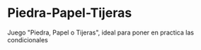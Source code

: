 # Piedra-Papel-Tijeras
Juego "Piedra, Papel o Tijeras", ideal para poner en practica las condicionales
